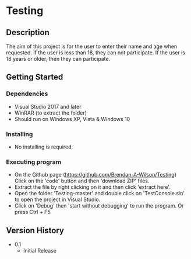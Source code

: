 # Testing

## Description
The aim of this project is for the user to enter their name and age when requested. If the user is less than 18, they can not participate. If the user is 18 years or older, then they can participate.

## Getting Started

### Dependencies

* Visual Studio 2017 and later
* WinRAR (to extract the folder)
* Should run on Windows XP, Vista & Windows 10

### Installing

* No installing is required.

### Executing program

* On the Github page (https://github.com/Brendan-A-Wilson/Testing) Click on the 'code' button and then 'download ZIP' files.
* Extract the file by right clicking on it and then click 'extract here'.
* Open the folder 'Testing-master' and double click on 'TestConsole.sln' to open the project in Visual Studio.
* Click on 'Debug' then 'start without debugging' to run the program. Or press Ctrl + F5.

## Version History

* 0.1
    * Initial Release

